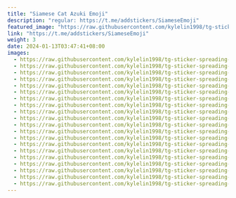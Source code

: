 ```yaml
---
title: "Siamese Cat Azuki Emoji"
description: "regular: https://t.me/addstickers/SiameseEmoji"
featured_image: "https://raw.githubusercontent.com/kylelin1998/tg-sticker-spreading-worldwide-images/main/img/a2900d00-41dd-44fa-892c-a27342a1e6d8.jpg"
link: "https://t.me/addstickers/SiameseEmoji"
weight: 3
date: 2024-01-13T03:47:41+08:00
images:
  - https://raw.githubusercontent.com/kylelin1998/tg-sticker-spreading-worldwide-images/main/img/a2900d00-41dd-44fa-892c-a27342a1e6d8.jpg
  - https://raw.githubusercontent.com/kylelin1998/tg-sticker-spreading-worldwide-images/main/img/fd3bc7b0-b9c6-4cff-91c3-d83192dc989d.jpg
  - https://raw.githubusercontent.com/kylelin1998/tg-sticker-spreading-worldwide-images/main/img/0b86d405-4930-47c9-92a8-1bdebc61857c.jpg
  - https://raw.githubusercontent.com/kylelin1998/tg-sticker-spreading-worldwide-images/main/img/0feece36-78a9-4628-8e99-eeefa81fae1a.jpg
  - https://raw.githubusercontent.com/kylelin1998/tg-sticker-spreading-worldwide-images/main/img/666b869b-d560-4aea-bf0d-45b6cbbb48e6.jpg
  - https://raw.githubusercontent.com/kylelin1998/tg-sticker-spreading-worldwide-images/main/img/deaa43d7-4c55-4246-a49d-f3726e29da40.jpg
  - https://raw.githubusercontent.com/kylelin1998/tg-sticker-spreading-worldwide-images/main/img/17da54f8-6581-4e9e-8cb3-a7934d42914f.jpg
  - https://raw.githubusercontent.com/kylelin1998/tg-sticker-spreading-worldwide-images/main/img/f0fcb5e5-6ca8-4b89-af7d-44559a297719.jpg
  - https://raw.githubusercontent.com/kylelin1998/tg-sticker-spreading-worldwide-images/main/img/53268a82-b3b6-4532-a5f1-2fbdcf75aadf.jpg
  - https://raw.githubusercontent.com/kylelin1998/tg-sticker-spreading-worldwide-images/main/img/22e6d083-94fa-479c-9089-096ea6f99f3f.jpg
  - https://raw.githubusercontent.com/kylelin1998/tg-sticker-spreading-worldwide-images/main/img/53ad38b3-5f19-4124-9c5a-e88314dbd9b7.jpg
  - https://raw.githubusercontent.com/kylelin1998/tg-sticker-spreading-worldwide-images/main/img/eb0b802f-987d-4e80-bf98-bc13fea09bb3.jpg
  - https://raw.githubusercontent.com/kylelin1998/tg-sticker-spreading-worldwide-images/main/img/ba67bb71-5001-4f7f-bf9a-3ec7720bc84d.jpg
  - https://raw.githubusercontent.com/kylelin1998/tg-sticker-spreading-worldwide-images/main/img/0d633a35-db6a-423f-b1a3-4c9caddeeea6.jpg
  - https://raw.githubusercontent.com/kylelin1998/tg-sticker-spreading-worldwide-images/main/img/34d98e81-e21c-4b48-996d-828e0f42e19c.jpg
  - https://raw.githubusercontent.com/kylelin1998/tg-sticker-spreading-worldwide-images/main/img/4d6d3f6e-b02b-42ce-b739-3e024905f115.jpg
  - https://raw.githubusercontent.com/kylelin1998/tg-sticker-spreading-worldwide-images/main/img/d7fc68b2-cfb5-4b48-8680-d9d4c071bf44.jpg
  - https://raw.githubusercontent.com/kylelin1998/tg-sticker-spreading-worldwide-images/main/img/d3d02048-c735-4ff3-94e8-dea7d537c9cb.jpg
  - https://raw.githubusercontent.com/kylelin1998/tg-sticker-spreading-worldwide-images/main/img/fe8055c0-d140-4476-b96d-6664e6d30840.jpg
  - https://raw.githubusercontent.com/kylelin1998/tg-sticker-spreading-worldwide-images/main/img/c96153ac-06c9-4727-8fa1-6ac73a63690b.jpg
---
```

